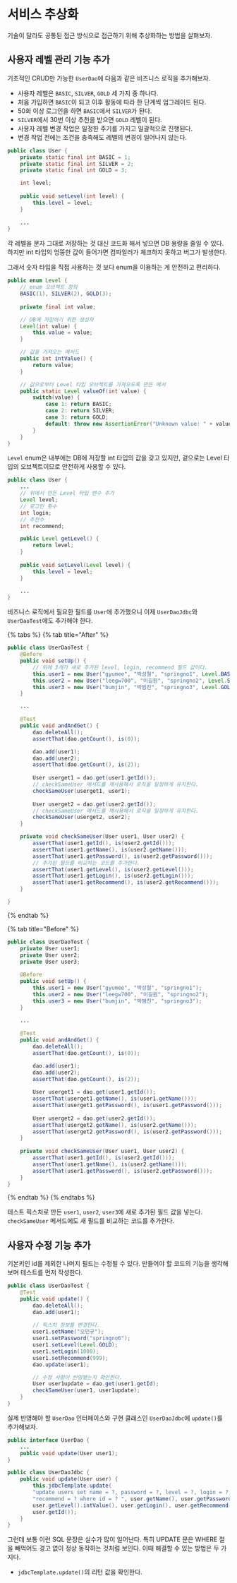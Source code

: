 # 서비스 추상화

기술이 달라도 공통된 접근 방식으로 접근하기 위해 추상화하는 방법을 살펴보자.

## 사용자 레벨 관리 기능 추가

기초적인 CRUD만 가능한 `UserDao`에 다음과 같은 비즈니스 로직을 추가해보자.

- 사용자 레벨은 `BASIC`, `SILVER`, `GOLD` 세 가지 중 하나다.
- 처음 가입하면 `BASIC`이 되고 이후 활동에 따라 한 단계씩 업그레이드 된다.
- 50회 이상 로그인을 하면 `BASIC`에서 `SILVER`가 된다.
- `SILVER`에서 30번 이상 추천을 받으면 `GOLD` 레벨이 된다.
- 사용자 레벨 변경 작업은 일정한 주기를 가지고 일괄적으로 진행된다.
- 변경 작업 전에는 조건을 충족해도 레벨의 변경이 일어나지 않는다.

```java
public class User {
    private static final int BASIC = 1;
    private static final int SILVER = 2;
    private static final int GOLD = 3;

    int level;
    
    public void setLevel(int level) {
        this.level = level;
    }
	
    ...
}
```

각 레벨을 문자 그대로 저장하는 것 대신 코드화 해서 넣으면 DB 용량을 줄일 수 있다. 하지만 int 타입의 엉뚱한 값이 들어가면 컴파일러가 체크하지 못하고 버그가 발생한다.

그래서 숫자 타입을 직접 사용하는 것 보다 enum을 이용하는 게 안전하고 편리하다.

```java
public enum Level {
    // enum 오브젝트 정의
    BASIC(1), SILVER(2), GOLD(3);
    
    private final int value;

    // DB에 저장하기 위한 생성자
    Level(int value) {
        this.value = value;
    }

    // 값을 가져오는 메서드
    public int intValue() {
        return value;
    }

    // 값으로부터 Level 타입 오브젝트를 가져오도록 만든 메서
    public static Level valueOf(int value) {
        switch(value) {
            case 1: return BASIC;
            case 2: return SILVER;
            case 3: return GOLD;
            default: throw new AssertionError("Unknown value: " + value);
        }
    }
}
```

`Level` enum은 내부에는 DB에 저장할 int 타입의 값을 갖고 있지만, 겉으로는 Level 타입의 오브젝트이므로 안전하게 사용할 수 있다.

```java
public class User {
    ...
    // 위에서 만든 Level 타입 변수 추가
    Level level;
    // 로그인 횟수
    int login;
    // 추천수
    int recommend;

    public Level getLevel() {
        return level;
    }
	
    public void setLevel(Level level) {
        this.level = level;
    }

    ...
}
```

비즈니스 로직에서 필요한 필드를 `User`에 추가했으니 이제 `UserDaoJdbc`와 `UserDaoTest`에도 추가해야 한다.

{% tabs %}
{% tab title="After" %}
```java
public class UserDaoTest {
    @Before
    public void setUp() {
        // 뒤에 3개가 새로 추가된 level, login, recommend 필드 값이다.
        this.user1 = new User("gyumee", "박성철", "springno1", Level.BASIC, 1, 0);
		this.user2 = new User("leegw700", "이길원", "springno2", Level.SILVER, 55, 10);
		this.user3 = new User("bumjin", "박범진", "springno3", Level.GOLD, 100, 40);
    }

    ...

	@Test 
	public void andAndGet() {		
		dao.deleteAll();
		assertThat(dao.getCount(), is(0));

		dao.add(user1);
		dao.add(user2);
		assertThat(dao.getCount(), is(2));
		
		User userget1 = dao.get(user1.getId());
        // checkSameUser 메서드를 재사용해서 로직을 일정하게 유지한다.
		checkSameUser(userget1, user1);
		
		User userget2 = dao.get(user2.getId());
        // checkSameUser 메서드를 재사용해서 로직을 일정하게 유지한다.
		checkSameUser(userget2, user2);
	}

    private void checkSameUser(User user1, User user2) {
		assertThat(user1.getId(), is(user2.getId()));
		assertThat(user1.getName(), is(user2.getName()));
		assertThat(user1.getPassword(), is(user2.getPassword()));
        // 추가된 필드를 비교하는 코드를 추가한다.
		assertThat(user1.getLevel(), is(user2.getLevel()));
		assertThat(user1.getLogin(), is(user2.getLogin()));
		assertThat(user1.getRecommend(), is(user2.getRecommend()));
	}

}
```
{% endtab %}

{% tab title="Before" %}
```java
public class UserDaoTest {
    private User user1;
	private User user2;
	private User user3;
	
	@Before
	public void setUp() {
		this.user1 = new User("gyumee", "박성철", "springno1");
		this.user2 = new User("leegw700", "이길원", "springno2");
		this.user3 = new User("bumjin", "박범진", "springno3");
	}
    
    ...

	@Test 
	public void andAndGet() {		
		dao.deleteAll();
		assertThat(dao.getCount(), is(0));

		dao.add(user1);
		dao.add(user2);
		assertThat(dao.getCount(), is(2));
		
		User userget1 = dao.get(user1.getId());
		assertThat(userget1.getName(), is(user1.getName()));
		assertThat(userget1.getPassword(), is(user1.getPassword()));
		
		User userget2 = dao.get(user2.getId());
		assertThat(userget2.getName(), is(user2.getName()));
		assertThat(userget2.getPassword(), is(user2.getPassword()));
	}
    
    private void checkSameUser(User user1, User user2) {
        assertThat(user1.getId(), is(user2.getId()));
        assertThat(user1.getName(), is(user2.getName()));
        assertThat(user1.getPassword(), is(user2.getPassword()));
    }
}
```
{% endtab %}
{% endtabs %}

테스트 픽스처로 만든 `user1`, `user2`, `user3`에 새로 추가된 필드 값을 넣는다. `checkSameUser` 메서드에도 새 필드를 비교하는 코드를 추가한다.

## 사용자 수정 기능 추가

기본키인 id를 제외한 나머지 필드는 수정될 수 있다. 만들어야 할 코드의 기능을 생각해보며 테스트를 먼저 작성한다.

```java
public class UserDaoTest {
    @Test
    public void update() {
        dao.deleteAll();
        dao.add(user1);
        
        // 픽스처 정보를 변경한다.
        user1.setName("오민규");
        user1.setPassword("springno6");
        user1.setLevel(Level.GOLD);
        user1.setLogin(1000);
        user1.setRecommend(999);
        dao.update(user1);

        // 수정 사항이 반영됐는지 확인한다.
        User user1update = dao.get(user1.getId);
        checkSameUser(user1, user1update);
    }
}
```

실제 반영해야 할 `UserDao` 인터페이스와 구현 클래스인 `UserDaoJdbc`에 `update()`를 추가해보자.

```java
public interface UserDao {
    ...
    public void update(User user1);
}
```

```java
public class UserDaoJdbc {
    public void update(User user) {
        this.jdbcTemplate.update(
        "update users set name = ?, password = ?, level = ?, login = ?, " +
        "recommend = ? where id = ? ", user.getName(), user.getPassword(), 
		user.getLevel().intValue(), user.getLogin(), user.getRecommend(),
		user.getId()); 
    }
}
```

그런데 보통 이런 SQL 문장은 실수가 많이 일어난다. 특히 UPDATE 문은 WHERE 절을 빼먹어도 경고 없이 정상 동작하는 것처럼 보인다. 이때 해결할 수 있는 방법은 두 가지다.

- `jdbcTemplate.update()`의 리턴 값을 확인한다.